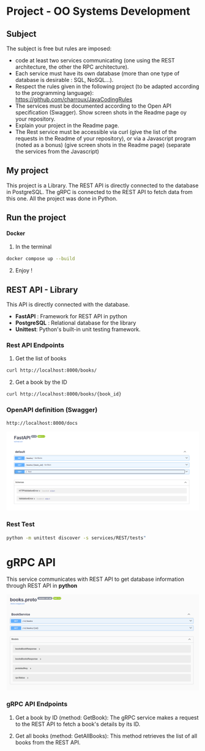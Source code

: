 # Project - OO Systems Development

## Subject

The subject is free but rules are imposed:
- code at least two services communicating (one using the REST architecture, the
other the RPC architecture).
- Each service must have its own database (more than one type of database is
desirable : SQL, NoSQL…).
- Respect the rules given in the following project (to be adapted according to the
programming language): https://github.com/charroux/JavaCodingRules
- The services must be documented according to the Open API specification
(Swagger). Show screen shots in the Readme page oy your repository.
- Explain your project in the Readme page.
- The Rest service must be accessible via curl (give the list of the requests in the
Readme of your repository), or via a Javascript program (noted as a bonus) (give
screen shots in the Readme page) (separate the services from the Javascript)


## My project

This project is a Library. The REST API is directly connected to the database in PostgreSQL. The gRPC is connected to the REST API to fetch data from this one. All the project was done in Python.

## Run the project

#### Docker
1. In the terminal
```bash
docker compose up --build
```
2. Enjoy !


##  REST API - Library

This API is directly connected with the database.

- **FastAPI** : Framework for REST API in python
- **PostgreSQL** : Relational database for the library
- **Unittest**: Python's built-in unit testing framework.


###  Rest API Endpoints

1.   Get the list of books
```bash
curl http://localhost:8000/books/
```

2.   Get a book by the ID

```bash
curl http://localhost:8000/books/{book_id}
```

###  OpenAPI definition (Swagger)
```bash
http://localhost:8000/docs
```

![OpenAPI FastAPI](fastapi.png)

###  Rest Test
```bash
python -m unittest discover -s services/REST/tests"
```


# gRPC API

This service communicates with REST API to get database information through REST API in **python** 

![OpenAPI gRPC](grpc.png)

### gRPC API Endpoints

1. Get a book by ID (method: GetBook): The gRPC service makes a request to the REST API to fetch a book's details by its ID.
   
2. Get all books (method: GetAllBooks): This method retrieves the list of all books from the REST API.

